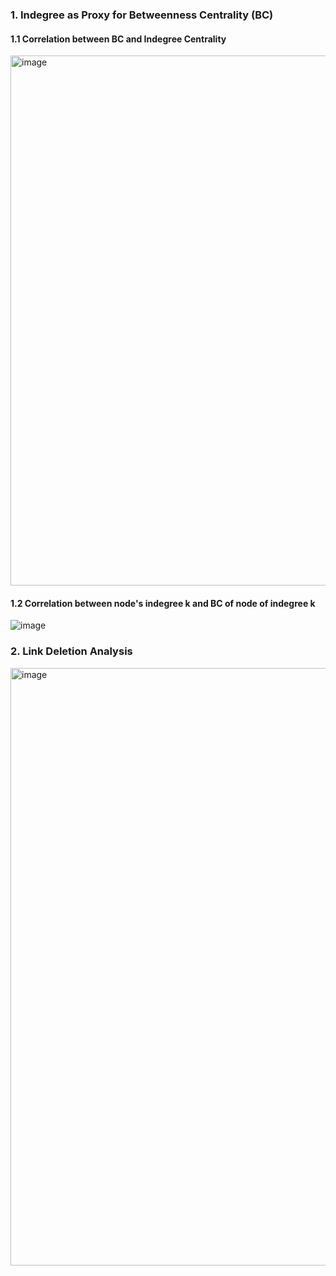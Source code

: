 ### 1.  Indegree as Proxy for Betweenness Centrality (BC)

#### 1.1 Correlation between BC and Indegree Centrality 
<img width="848" alt="image" src="https://github.com/user-attachments/assets/a07ff8e3-8f08-40cc-87c6-115244e9635d" />


#### 1.2 Correlation between node's indegree k and BC of node of indegree k
![image](https://github.com/user-attachments/assets/f0fcb51b-ef2c-4667-ab27-7e39291f7ae6)

### 2.  Link Deletion Analysis

<img width="956" alt="image" src="https://github.com/user-attachments/assets/84782054-cfff-4eae-8f06-12982e7b9ee6" />



